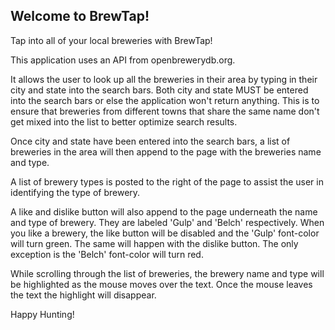## Welcome to BrewTap!

Tap into all of your local breweries with BrewTap!

This application uses an API from openbrewerydb.org.

It allows the user to look up all the breweries in their area by typing in their city and state into the search bars.  Both city and state MUST be entered into the search bars or else the application won't return anything.  This is to ensure that breweries from different towns that share the same name don't get mixed into the list to better optimize search results.

Once city and state have been entered into the search bars, a list of breweries in the area will then append to the page with the breweries name and type.

A list of brewery types is posted to the right of the page to assist the user in identifying the type of brewery.

A like and dislike button will also append to the page underneath the name and type of brewery.  They are labeled 'Gulp' and 'Belch' respectively.  When you like a brewery, the like button will be disabled and the 'Gulp' font-color will turn green.  The same will happen with the dislike button.  The only exception is the 'Belch' font-color will turn red.

While scrolling through the list of breweries, the brewery name and type will be highlighted as the mouse moves over the text.  Once the mouse leaves the text the highlight will disappear.

Happy Hunting!